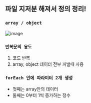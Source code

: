 ## 파일 지저분 해져서 정의 정리!

### `array / object`

![image](https://user-images.githubusercontent.com/110442250/210938599-770aca74-5b37-4a72-b8c9-81822dd645e8.png)


### `반복문의 용도`

1. 코드 반복
2. array, object 데이터 전부 꺼낼때 사용

### `forEach 안에 파라미터 2개 생성`

  - 첫째는 array안의 데이터
  - 둘째는 0부터 1씩 증가하는 정수


